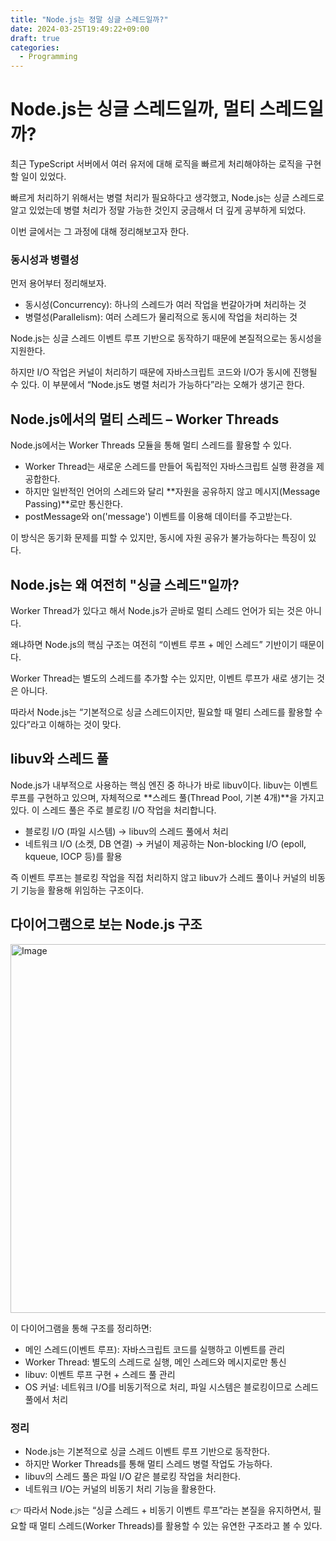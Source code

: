 ```yaml
---
title: "Node.js는 정말 싱글 스레드일까?"
date: 2024-03-25T19:49:22+09:00
draft: true
categories:
  - Programming
---
```


# Node.js는 싱글 스레드일까, 멀티 스레드일까?

최근 TypeScript 서버에서 여러 유저에 대해 로직을 빠르게 처리해야하는 로직을 구현할 일이 있었다.

빠르게 처리하기 위해서는 병렬 처리가 필요하다고 생각했고, Node.js는 싱글 스레드로 알고 있었는데 병렬 처리가 정말 가능한 것인지 궁금해서 더 깊게 공부하게 되었다.

이번 글에서는 그 과정에 대해 정리해보고자 한다.

### 동시성과 병렬성

먼저 용어부터 정리해보자.

- 동시성(Concurrency): 하나의 스레드가 여러 작업을 번갈아가며 처리하는 것
- 병렬성(Parallelism): 여러 스레드가 물리적으로 동시에 작업을 처리하는 것

Node.js는 싱글 스레드 이벤트 루프 기반으로 동작하기 때문에 본질적으로는 동시성을 지원한다.

하지만 I/O 작업은 커널이 처리하기 때문에 자바스크립트 코드와 I/O가 동시에 진행될 수 있다. 이 부분에서 “Node.js도 병렬 처리가 가능하다”라는 오해가 생기곤 한다.

## Node.js에서의 멀티 스레드 – Worker Threads

Node.js에서는 Worker Threads 모듈을 통해 멀티 스레드를 활용할 수 있다.

- Worker Thread는 새로운 스레드를 만들어 독립적인 자바스크립트 실행 환경을 제공합한다.
- 하지만 일반적인 언어의 스레드와 달리 **자원을 공유하지 않고 메시지(Message Passing)**로만 통신한다.
- postMessage와 on('message') 이벤트를 이용해 데이터를 주고받는다.

이 방식은 동기화 문제를 피할 수 있지만, 동시에 자원 공유가 불가능하다는 특징이 있다.

## Node.js는 왜 여전히 "싱글 스레드"일까?

Worker Thread가 있다고 해서 Node.js가 곧바로 멀티 스레드 언어가 되는 것은 아니다.

왜냐하면 Node.js의 핵심 구조는 여전히 “이벤트 루프 + 메인 스레드” 기반이기 때문이다.

Worker Thread는 별도의 스레드를 추가할 수는 있지만, 이벤트 루프가 새로 생기는 것은 아니다.

따라서 Node.js는 “기본적으로 싱글 스레드이지만, 필요할 때 멀티 스레드를 활용할 수 있다”라고 이해하는 것이 맞다.

## libuv와 스레드 풀

Node.js가 내부적으로 사용하는 핵심 엔진 중 하나가 바로 libuv이다.
libuv는 이벤트 루프를 구현하고 있으며, 자체적으로 **스레드 풀(Thread Pool, 기본 4개)**을 가지고 있다. 이 스레드 풀은 주로 블로킹 I/O 작업을 처리합니다.

- 블로킹 I/O (파일 시스템) → libuv의 스레드 풀에서 처리
- 네트워크 I/O (소켓, DB 연결) → 커널이 제공하는 Non-blocking I/O (epoll, kqueue, IOCP 등)를 활용

즉 이벤트 루프는 블로킹 작업을 직접 처리하지 않고 libuv가 스레드 풀이나 커널의 비동기 기능을 활용해 위임하는 구조이다.

## 다이어그램으로 보는 Node.js 구조

<img width="1019" height="590" alt="Image" src="https://github.com/user-attachments/assets/fbc06779-2858-4c0e-a849-a3e847a0c390" />

이 다이어그램을 통해 구조를 정리하면:

- 메인 스레드(이벤트 루프): 자바스크립트 코드를 실행하고 이벤트를 관리
- Worker Thread: 별도의 스레드로 실행, 메인 스레드와 메시지로만 통신
- libuv: 이벤트 루프 구현 + 스레드 풀 관리
- OS 커널: 네트워크 I/O를 비동기적으로 처리, 파일 시스템은 블로킹이므로 스레드 풀에서 처리

### 정리

- Node.js는 기본적으로 싱글 스레드 이벤트 루프 기반으로 동작한다.
- 하지만 Worker Threads를 통해 멀티 스레드 병렬 작업도 가능하다.
- libuv의 스레드 풀은 파일 I/O 같은 블로킹 작업을 처리한다.
- 네트워크 I/O는 커널의 비동기 처리 기능을 활용한다.

👉 따라서 Node.js는 “싱글 스레드 + 비동기 이벤트 루프”라는 본질을 유지하면서, 필요할 때 멀티 스레드(Worker Threads)를 활용할 수 있는 유연한 구조라고 볼 수 있다.
